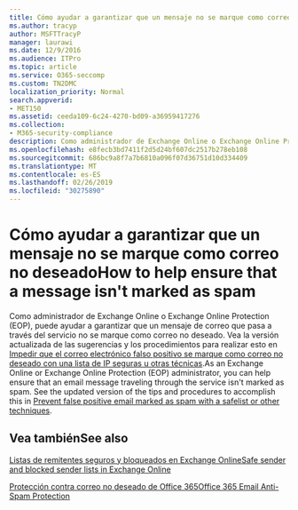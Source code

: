 ```yaml
---
title: Cómo ayudar a garantizar que un mensaje no se marque como correo no deseado
ms.author: tracyp
author: MSFTTracyP
manager: laurawi
ms.date: 12/9/2016
ms.audience: ITPro
ms.topic: article
ms.service: O365-seccomp
ms.custom: TN2DMC
localization_priority: Normal
search.appverid:
- MET150
ms.assetid: ceeda109-6c24-4270-bd09-a36959417276
ms.collection:
- M365-security-compliance
description: Como administrador de Exchange Online o Exchange Online Protection (EOP), puede ayudar a garantizar que un mensaje de correo que pasa a través del servicio no se marque como correo no deseado. Vea la versión actualizada de las sugerencias y los procedimientos para realizar esto en Impedir que el correo electrónico falso positivo se marque como correo no deseado con una lista de IP seguras u otras técnicas.
ms.openlocfilehash: e8fecb3bd7411f2d5d24bf607dc2517b278eb108
ms.sourcegitcommit: 686bc9a8f7a7b6810a096f07d36751d10d334409
ms.translationtype: MT
ms.contentlocale: es-ES
ms.lasthandoff: 02/26/2019
ms.locfileid: "30275890"
---
```

# <a name="how-to-help-ensure-that-a-message-isnt-marked-as-spam"></a><span data-ttu-id="83d53-104">Cómo ayudar a garantizar que un mensaje no se marque como correo no deseado</span><span class="sxs-lookup"><span data-stu-id="83d53-104">How to help ensure that a message isn't marked as spam</span></span>

<span data-ttu-id="83d53-p102">Como administrador de Exchange Online o Exchange Online Protection (EOP), puede ayudar a garantizar que un mensaje de correo que pasa a través del servicio no se marque como correo no deseado. Vea la versión actualizada de las sugerencias y los procedimientos para realizar esto en [Impedir que el correo electrónico falso positivo se marque como correo no deseado con una lista de IP seguras u otras técnicas](https://go.microsoft.com/fwlink/p/?LinkID=534224).</span><span class="sxs-lookup"><span data-stu-id="83d53-p102">As an Exchange Online or Exchange Online Protection (EOP) administrator, you can help ensure that an email message traveling through the service isn't marked as spam. See the updated version of the tips and procedures to accomplish this in [Prevent false positive email marked as spam with a safelist or other techniques](https://go.microsoft.com/fwlink/p/?LinkID=534224).</span></span> 
  
## <a name="see-also"></a><span data-ttu-id="83d53-107">Vea también</span><span class="sxs-lookup"><span data-stu-id="83d53-107">See also</span></span>

[<span data-ttu-id="83d53-108">Listas de remitentes seguros y bloqueados en Exchange Online</span><span class="sxs-lookup"><span data-stu-id="83d53-108">Safe sender and blocked sender lists in Exchange Online</span></span>](safe-sender-and-blocked-sender-lists-faq.md)

[<span data-ttu-id="83d53-109">Protección contra correo no deseado de Office 365</span><span class="sxs-lookup"><span data-stu-id="83d53-109">Office 365 Email Anti-Spam Protection</span></span>](https://support.office.com/article/Office-365-Email-Anti-Spam-Protection-6a601501-a6a8-4559-b2e7-56b59c96a586)

